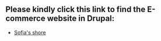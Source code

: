 Please kindly click this link to find the E-commerce website in Drupal:
-------------
- [Sofia's shore](http://lab.acehub.hk:40048/content/watch)


